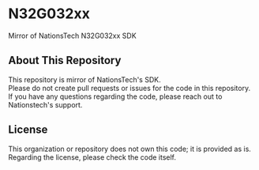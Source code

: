 # N32G032xx
Mirror of NationsTech N32G032xx SDK

## About This Repository
This repository is mirror of NationsTech's SDK.  
Please do not create pull requests or issues for the code in this repository.  
If you have any questions regarding the code, please reach out to Nationstech's support.  


## License
This organization or repository does not own this code; it is provided as is.  
Regarding the license, please check the code itself.
